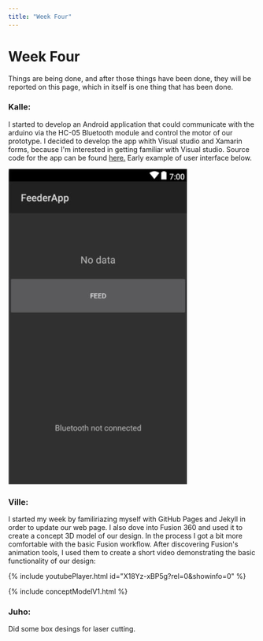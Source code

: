 ```yaml
---
title: "Week Four"
---
```


# Week Four

Things are being done, and after those things have been done, they will be reported on this page, which in itself is one thing that has been done. 

### Kalle:
I started to develop an Android application that could communicate with the arduino via the HC-05 Bluetooth module and control the motor of our prototype. I decided to develop the app whith Visual studio and Xamarin forms, because I'm interested in getting familiar with Visual studio. Source code for the app can be found [here.](https://github.com/kpalok/Digifab/tree/master/FeederApp) Early example of user interface below.

![Image missing](https://raw.githubusercontent.com/kpalok/Digifab/master/Images/UiProto.JPG "Early Ui prototype")

### Ville:
I started my week by familiriazing myself with GitHub Pages and Jekyll in order to update our web page. I also dove into Fusion 360 and used it to create a concept 3D model of our design. In the process I got a bit more comfortable with the basic Fusion workflow. After discovering Fusion's animation tools, I used them to create a short video demonstrating the basic functionality of our design:

{% include youtubePlayer.html id="X18Yz-xBP5g?rel=0&amp;showinfo=0" %}

{% include conceptModelV1.html %}

### Juho:
Did some box desings for laser cutting.
